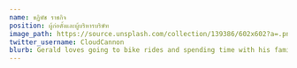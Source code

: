 ```yaml
---
name: ขฏิพัช ราชกิจ
position: ผู้ก่อตั้งและผู้บริหารบริษัท
image_path: https://source.unsplash.com/collection/139386/602x602?a=.png
twitter_username: CloudCannon
blurb: Gerald loves going to bike rides and spending time with his family.
---
```

